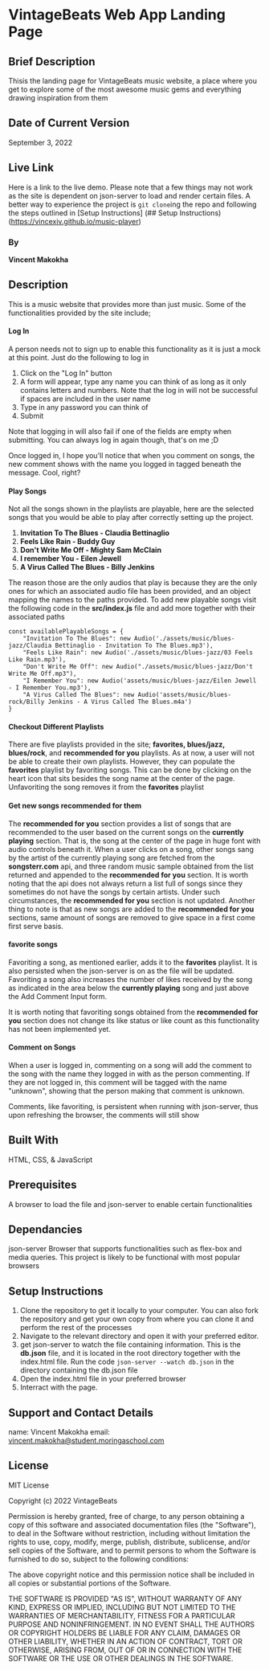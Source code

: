 # VintageBeats Web App Landing Page

## Brief Description
Thisis the landing page for VintageBeats music website, a place where you get to explore some of the most awesome music gems and everything drawing inspiration from them

## Date of Current Version
September 3, 2022

## Live Link
Here is a link to the live demo. Please note that a few things may not work as the site is dependent on json-server to load and render certain files. A better way to experience the project is `git clone`ing the repo and following the steps outlined in [Setup Instructions] (## Setup Instructions)
(https://vincexiv.github.io/music-player)

### By
**Vincent Makokha**

## Description
This is a music website that provides more than just music. Some of the functionalities provided by the site include;

#### Log In
A person needs not to sign up to enable this functionality as it is just a mock at this point. Just do the following to log in
1. Click on the "Log In" button
2. A form will appear, type any name you can think of as long as it only contains letters and numbers. Note that the log in will not be successful if spaces are included in the user name
3. Type in any password you can think of
4. Submit

Note that logging in will also fail if one of the fields are empty when submitting. You can always log in again though, that's on me ;D

Once logged in, I hope you'll notice that when you comment on songs, the new comment shows with the name you logged in tagged beneath the message. Cool, right?

#### Play Songs
Not all the songs shown in the playlists are playable, here are the selected songs that you would be able to play after correctly setting up the project.
1. **Invitation To The Blues - Claudia Bettinaglio**
2. **Feels Like Rain - Buddy Guy**
3. **Don't Write Me Off - Mighty Sam McClain**
4. **I remember You - Eilen Jewell**
5. **A Virus Called The Blues - Billy Jenkins**

The reason those are the only audios that play is because they are the only ones for which an associated audio file has been provided, and an object mapping the names to the paths provided. To add new playable songs visit the following code in the **src/index.js** file and add more together with their associated paths

```
const availablePlayableSongs = {
    "Invitation To The Blues": new Audio('./assets/music/blues-jazz/Claudia Bettinaglio - Invitation To The Blues.mp3'),
    "Feels Like Rain": new Audio('./assets/music/blues-jazz/03 Feels Like Rain.mp3'),
    "Don't Write Me Off": new Audio("./assets/music/blues-jazz/Don't Write Me Off.mp3"),
    "I Remember You": new Audio('assets/music/blues-jazz/Eilen Jewell - I Remember You.mp3'),
    "A Virus Called The Blues": new Audio('assets/music/blues-rock/Billy Jenkins - A Virus Called The Blues.m4a')
}
```

#### Checkout Different Playlists
There are five playlists provided in the site; **favorites, blues/jazz, blues/rock**, and **recommended for you** playlists. As at now, a user will not be able to create their own playlists. However, they can populate the **favorites** playlist by favoriting songs. This can be done by clicking on the heart icon that sits besides the song name at the center of the page. Unfavoriting the song removes it from the **favorites** playlist

#### Get new songs recommended for them
The **recommended for you** section provides a list of songs that are recommended to the user based on the current songs on the **currently playing** section. That is, the song at the center of the page in huge font with audio controls beneath it. When a user clicks on a song, other songs sang by the artist of the currently playing song are fetched from the **songsterr.com** api, and three random music sample obtained from the list returned and appended to the **recommended for you** section. It is worth noting that the api does not always return a list full of songs since they sometimes do not have the songs by certain artists. Under such circumstances, the **recommended for you** section is not updated. Another thing to note is that as new songs are added to the **recommended for you** sections, same amount of songs are removed to give space in a first come first serve basis.

#### favorite songs
Favoriting a song, as mentioned earlier, adds it to the **favorites** playlist. It is also persisted when the json-server is on as the file will be updated. Favoriting a song also increases the number of likes received by the song as indicated in the area below the **currently playing** song and just above the Add Comment Input form.

It is worth noting that favoriting songs obtained from the **recommended for you** section does not change its like status or like count as this functionality has not been implemented yet.

#### Comment on Songs
When a user is logged in, commenting on a song will add the comment to the song with the name they logged in with as the person commenting. If they are not logged in, this comment will be tagged with the name "unknown", showing that the person making that comment is unknown.

Comments, like favoriting, is persistent when running with json-server, thus upon refreshing the browser, the comments will still show


## Built With
HTML, CSS, & JavaScript

## Prerequisites
A browser to load the file and json-server to enable certain functionalities

## Dependancies
json-server
Browser that supports functionalities such as flex-box and media queries. This project is likely to be functional with most popular browsers

## Setup Instructions
1. Clone the repository to get it locally to your computer. You can also fork the repository and get your own copy from where you can clone it and perform the rest of the processes
2. Navigate to the relevant directory and open it with your preferred editor.
3. get json-server to watch the file containing information. This is the **db.json** file, and it is located in the root directory together with the index.html file. Run the code `json-server --watch db.json` in the directory containing the db.json file
4. Open the index.html file in your preferred browser
5. Interract with the page.

## Support and Contact Details
name:	   Vincent Makokha
email:	   vincent.makokha@student.moringaschool.com

## License
MIT License

Copyright (c) 2022 VintageBeats

Permission is hereby granted, free of charge, to any person obtaining a copy of this software and associated documentation files (the "Software"), to deal in the Software without restriction, including without limitation the rights to use, copy, modify, merge, publish, distribute, sublicense, and/or sell copies of the Software, and to permit persons to whom the Software is furnished to do so, subject to the following conditions:

The above copyright notice and this permission notice shall be included in all copies or substantial portions of the Software.

THE SOFTWARE IS PROVIDED "AS IS", WITHOUT WARRANTY OF ANY KIND, EXPRESS OR IMPLIED, INCLUDING BUT NOT LIMITED TO THE WARRANTIES OF MERCHANTABILITY, FITNESS FOR A PARTICULAR PURPOSE AND NONINFRINGEMENT. IN NO EVENT SHALL THE AUTHORS OR COPYRIGHT HOLDERS BE LIABLE FOR ANY CLAIM, DAMAGES OR OTHER LIABILITY, WHETHER IN AN ACTION OF CONTRACT, TORT OR OTHERWISE, ARISING FROM, OUT OF OR IN CONNECTION WITH THE SOFTWARE OR THE USE OR OTHER DEALINGS IN THE SOFTWARE.